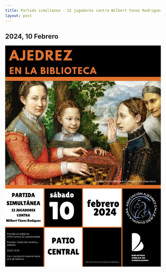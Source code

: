 ```yaml
---
title: Partida simultanea - 22 jugadores contra Wilbert Yanez Rodriguez
layout: post
---
```


## 2024, 10 Febrero

![Cartel Partidas simultaneas Ajedrez con Wilbert Yanez Rodriguez](/2024-02-10-partidas-simultaneas-wilbert.jpg)
